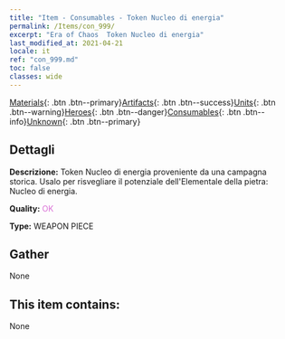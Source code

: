 ```yaml
---
title: "Item - Consumables - Token Nucleo di energia"
permalink: /Items/con_999/
excerpt: "Era of Chaos  Token Nucleo di energia"
last_modified_at: 2021-04-21
locale: it
ref: "con_999.md"
toc: false
classes: wide
---
```

 [Materials](/it/Items/){: .btn .btn--primary}[Artifacts](/it/Items/Artifacts/){: .btn .btn--success}[Units](/it/Items/Units/){: .btn .btn--warning}[Heroes](/it/Items/Heroes/){: .btn .btn--danger}[Consumables](/it/Items/Consumables/){: .btn .btn--info}[Unknown](/it/Items/Unknown/){: .btn .btn--primary}

## Dettagli
 **Descrizione:** Token Nucleo di energia proveniente da una campagna storica. Usalo per risvegliare il potenziale dell'Elementale della pietra: Nucleo di energia.

 **Quality:** <span style="color: #DA70D6">OK</span>

 **Type:** WEAPON PIECE

## Gather

  None

## This item contains:

  None

